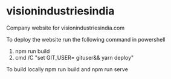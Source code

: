 # visionindustriesindia
Company website for visionindustriesindia.com

To deploy the website run the following command in powershell
1. npm run build
2. cmd /C "set GIT_USER= gituser&& yarn deploy"

To build locally npm run build and npm run serve
